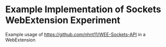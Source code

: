 # Example Implementation of Sockets WebExtension Experiment

Example usage of https://github.com/nhnt11/WEE-Sockets-API in a WebExtension
